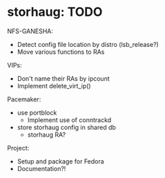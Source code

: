 # storhaug: TODO

NFS-GANESHA:
 * Detect config file location by distro (lsb_release?)
 * Move various functions to RAs

VIPs:
 * Don't name their RAs by ipcount
 * Implement delete_virt_ip()

Pacemaker:
 * use portblock
   * Implement use of conntrackd
 * store storhaug config in shared db
   * storhaug RA?

Project:
 * Setup and package for Fedora
 * Documentation?!
